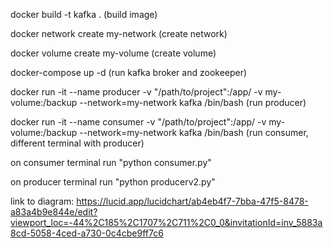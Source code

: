 docker build -t kafka . (build image)

docker network create my-network (create network)

docker volume create my-volume (create volume)

docker-compose up -d (run kafka broker and zookeeper)

docker run -it --name producer -v "/path/to/project":/app/ -v my-volume:/backup --network=my-network kafka /bin/bash (run producer)

docker run -it --name consumer -v "/path/to/project":/app/ -v my-volume:/backup --network=my-network kafka /bin/bash (run consumer, different terminal with producer)
    
on consumer terminal run "python consumer.py"

on producer terminal run "python producerv2.py"


link to diagram: https://lucid.app/lucidchart/ab4eb4f7-7bba-47f5-8478-a83a4b9e844e/edit?viewport_loc=-44%2C185%2C1707%2C711%2C0_0&invitationId=inv_5883a8cd-5058-4ced-a730-0c4cbe9ff7c6

